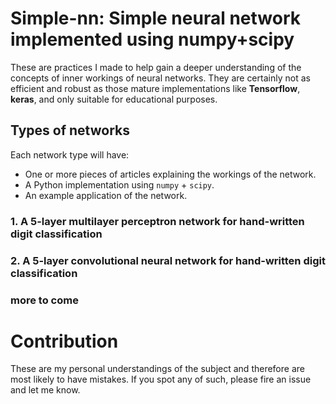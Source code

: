 # Simple-nn: Simple neural network implemented using numpy+scipy

These are practices I made to help gain a deeper understanding of the concepts
of inner workings of neural networks. They are certainly not as efficient and
robust as those mature implementations like **Tensorflow**, **keras**, and only
suitable for educational purposes.


## Types of networks

Each network type will have:

* One or more pieces of articles explaining the workings of the network.
* A Python implementation using `numpy` + `scipy`.
* An example application of the network.

### 1. A 5-layer multilayer perceptron network for hand-written digit classification

### 2. A 5-layer convolutional neural network for hand-written digit classification

### more to come


# Contribution

These are my personal understandings of the subject and therefore are most likely
to have mistakes. If you spot any of such, please fire an issue and let me know.


